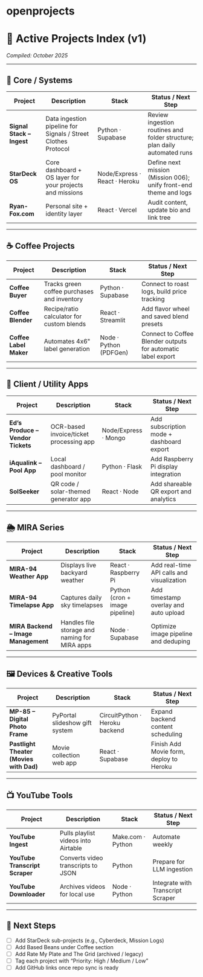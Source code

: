 # openprojects

# 🧭 Active Projects Index (v1)
_Compiled: October 2025_

---

## 🧠 Core / Systems

| Project | Description | Stack | Status / Next Step |
|----------|--------------|--------|--------------------|
| **Signal Stack – Ingest** | Data ingestion pipeline for Signals / Street Clothes Protocol | Python · Supabase | Review ingestion routines and folder structure; plan daily automated runs |
| **StarDeck OS** | Core dashboard + OS layer for your projects and missions | Node/Express · React · Heroku | Define next mission (Mission 006); unify front-end theme and logs |
| **Ryan-Fox.com** | Personal site + identity layer | React · Vercel | Audit content, update bio and link tree |

---

## ☕ Coffee Projects

| Project | Description | Stack | Status / Next Step |
|----------|--------------|--------|--------------------|
| **Coffee Buyer** | Tracks green coffee purchases and inventory | Python · Supabase | Connect to roast logs, build price tracking |
| **Coffee Blender** | Recipe/ratio calculator for custom blends | React · Streamlit | Add flavor wheel and saved blend presets |
| **Coffee Label Maker** | Automates 4x6" label generation | Node · Python (PDFGen) | Connect to Coffee Blender outputs for automatic label export |

---

## 🍎 Client / Utility Apps

| Project | Description | Stack | Status / Next Step |
|----------|--------------|--------|--------------------|
| **Ed’s Produce – Vendor Tickets** | OCR-based invoice/ticket processing app | Node/Express · Mongo | Add subscription mode + dashboard export |
| **iAqualink – Pool App** | Local dashboard / pool monitor | Python · Flask | Add Raspberry Pi display integration |
| **SolSeeker** | QR code / solar-themed generator app | React · Node | Add shareable QR export and analytics |

---

## 🌦️ MIRA Series

| Project | Description | Stack | Status / Next Step |
|----------|--------------|--------|--------------------|
| **MIRA-94 Weather App** | Displays live backyard weather | React · Raspberry Pi | Add real-time API calls and visualization |
| **MIRA-94 Timelapse App** | Captures daily sky timelapses | Python (cron + image pipeline) | Add timestamp overlay and auto upload |
| **MIRA Backend – Image Management** | Handles file storage and naming for MIRA apps | Node · Supabase | Optimize image pipeline and deduping |

---

## 🖼️ Devices & Creative Tools

| Project | Description | Stack | Status / Next Step |
|----------|--------------|--------|--------------------|
| **MP-85 – Digital Photo Frame** | PyPortal slideshow gift system | CircuitPython · Heroku backend | Expand backend content scheduling |
| **Pastlight Theater (Movies with Dad)** | Movie collection web app | React · Supabase | Finish Add Movie form, deploy to Heroku |

---

## 📺 YouTube Tools

| Project | Description | Stack | Status / Next Step |
|----------|--------------|--------|--------------------|
| **YouTube Ingest** | Pulls playlist videos into Airtable | Make.com · Python | Automate weekly |
| **YouTube Transcript Scraper** | Converts video transcripts to JSON | Python | Prepare for LLM ingestion |
| **YouTube Downloader** | Archives videos for local use | Node · Python | Integrate with Transcript Scraper |

---

## 🧩 Next Steps

- [ ] Add StarDeck sub-projects (e.g., Cyberdeck, Mission Logs)
- [ ] Add Based Beans under Coffee section
- [ ] Add Rate My Plate and The Grid (archived / legacy)
- [ ] Tag each project with “Priority: High / Medium / Low”
- [ ] Add GitHub links once repo sync is ready
